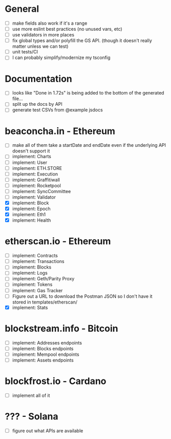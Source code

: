 # General
- [ ] make fields also work if it's a range
- [ ] use more eslint best practices (no unused vars, etc)
- [ ] use validators in more places
- [ ] fix global types and/or polyfill the GS API.  (though it doesn't really matter unless we can test)
- [ ] unit tests/CI
- [ ] I can probably simplify/modernize my tsconfig

# Documentation
- [ ] looks like "Done in 1.72s" is being added to the bottom of the generated file...
- [ ] split up the docs by API
- [ ] generate test CSVs from @example jsdocs

# beaconcha.in - Ethereum
- [ ] make all of them take a startDate and endDate even if the underlying API doesn't support it
- [ ] implement: Charts
- [ ] implement: User
- [ ] implement: ETH.STORE
- [ ] implement: Execution
- [ ] implement: Graffitiwall
- [ ] implement: Rocketpool
- [ ] implement: SyncCommittee
- [ ] implement: Validator
- [x] implement: Block
- [x] implement: Epoch
- [x] implement: Eth1
- [x] implement: Health

# etherscan.io - Ethereum
- [ ] implement: Contracts
- [ ] implement: Transactions
- [ ] implement: Blocks
- [ ] implement: Logs
- [ ] implement: Geth/Parity Proxy
- [ ] implement: Tokens
- [ ] implement: Gas Tracker
- [ ] Figure out a URL to download the Postman JSON so I don't have it stored in templates/etherscan/
- [x] implement: Stats

# blockstream.info - Bitcoin
- [ ] implement: Addresses endpoints
- [ ] implement: Blocks endpoints
- [ ] implement: Mempool endpoints
- [ ] implement: Assets endpoints

# blockfrost.io - Cardano
- [ ] implement all of it 

# ??? - Solana
- [ ] figure out what APIs are available
